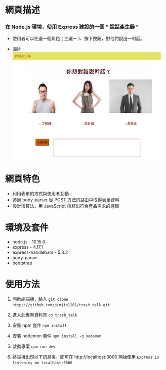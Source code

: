 
# 網頁描述

### 在 Node.js 環境，使用 Express 建設的一個 “ 說話產生器 ”

* 使用者可以任選一個角色 ( 三選一 )、按下按鈕，對他們說出一句話。

* 圖片 :
![網頁圖片](https://github.com/pinjin1201/trash_talk/blob/main/trash_talk.png?raw=true)

# 網頁特色

* 利用表單的方式與使用者互動
* 透過 body-parser 從 POST 方法的路由中取得表單資料
* 設計演算法，用 JavaScript 撰寫出符合產品需求的邏輯

# 環境及套件
* node.js - 10.15.0
* express - 4.17.1
* express-handlebars - 5.3.2
* body-parser
* bootstrap

# 使用方法

1. 開啟終端機，輸入 `git clone https://github.com/pinjin1201/trash_talk.git`

2. 進入此專案資料夾 `cd trash_talk`

3. 安裝 npm 套件 `npm install`

4. 安裝 nodemon 套件 `npm install -g nodemon`

5. 啟動專案 `npm run dev`

6. 終端機出現以下訊息後，即可在 http://localhost:3000 開始使用 `Express is listening on localhost:3000`
